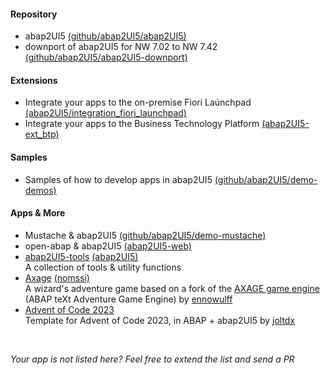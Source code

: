 #### Repository
* abap2UI5 [(github/abap2UI5/abap2UI5)](https://github.com/abap2UI5/abap2UI5)
* downport of abap2UI5 for NW 7.02 to NW 7.42 [(github/abap2UI5/abap2UI5-downport)](https://github.com/abap2UI5/abap2UI5-downport)

#### Extensions
* Integrate your apps to the on-premise Fiori Laúnchpad [(abap2UI5/integration_fiori_launchpad)](https://github.com/abap2UI5/ext-fiori_launchpad_on_premise)
* Integrate your apps to the Business Technology Platform [(abap2UI5-ext_btp)](https://github.com/abap2UI5/ext-business_technology_platform)

#### Samples
* Samples of how to develop apps in abap2UI5 [(github/abap2UI5/demo-demos)](https://github.com/abap2UI5/abap2UI5-samples)

#### Apps & More
* Mustache & abap2UI5 [(github/abap2UI5/demo-mustache)](https://github.com/abap2UI5/demo-mustache)
* open-abap & abap2UI5 [(abap2UI5-web)](https://github.com/larshp/abap2ui5-web)
* [abap2UI5-tools](https://github.com/abap2UI5/app-tools) [(abap2UI5)](https://github.com/abap2UI5/ext-app_tools)  <br> A collection of tools & utility functions 
* [Axage](https://github.com/nomssi/axage/) [(nomssi)](https://github.com/nomssi)  <br>  A wizard's adventure game based on a fork of the [AXAGE game engine](https://github.com/Ennowulff/axage) (ABAP teXt Adventure Game Engine) by [ennowulff](https://github.com/Ennowulff)
* [Advent of Code 2023](https://github.com/joltdx/abap-advent-2023-template) <br> Template for Advent of Code 2023, in ABAP + abap2UI5 by [joltdx](https://github.com/joltdx)

<br>

_Your app is not listed here? Feel free to extend the list and send a PR_

